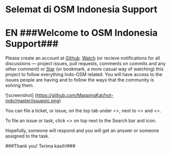 Selemat di OSM Indonesia Support
================================






EN
###Welcome to OSM Indonesia Support###
================================

Please create an account at [Github](https://github.com).  [Watch](https://github.com/hotosm/hot-indo) (or recieve notifications for all discussions — project issues, pull requests, comments on commits and any other comment)  or [Star](https://github.com/hotosm/hot-indo) (or bookmark, a more casual way of watching) this project to follow everything Indo-OSM related.  You will have access to the issues people are having and to follow the ways that the community is solving them.  

![screenshot] (https://github.com/MappingKat/hot-indo/master/issuepic.png)

You can file a ticket, or issue, on the top tab under <<Issues>>, next to <<Pull Request>> and <<Wiki>>.   

To file an issue or task, click <<New Issue>> on top next to the Search bar and icon. 

Hopefully, someone will respond and you will get an answer or someone assigned to the task.  


###Thank you!  Terima kasih!###




